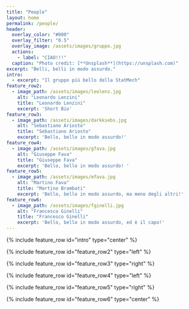 ```yaml
---
title: "People"
layout: home
permalink: /people/
header:
  overlay_color: "#000"
  overlay_filter: "0.5"
  overlay_image: /assets/images/gruppo.jpg
  actions:
    - label: "CIAO!!!"
  caption: "Photo credit: [**Unsplash**](https://unsplash.com)"
excerpt: "Belli, belli in modo assurdo."
intro: 
  - excerpt: "Il gruppo più bello della StatMech"
feature_row2:
  - image_path: /assets/images/leolenz.jpg
    alt: "Leonardo Lenzini"
    title: "Leonardo Lenzini"
    excerpt: 'Short Bio'
feature_row3:
  - image_path: /assets/images/darkksebs.jpg
    alt: "Sebastiano Ariosto"
    title: "Sebastiano Ariosto"
    excerpt: 'Bello, bello in modo assurdo!'
feature_row4:
  - image_path: /assets/images/gfava.jpg
    alt: "Giuseppe Fava"
    title: "Giuseppe Fava"
    excerpt: 'Bello, bello in modo assurdo! '
feature_row5:
  - image_path: /assets/images/mfava.jpg
    alt: "Martino Fava"
    title: "Martino Brambati"
    excerpt: 'Bello, bello in modo assurdo, ma meno degli altri!'
feature_row6:
  - image_path: /assets/images/fginelli.jpg
    alt: "Francesco Ginelli"
    title: "Francesco Ginelli"
    excerpt: 'Bello, bello in modo assurdo, ed è il capo!'
---
```


{% include feature_row id="intro" type="center" %}

{% include feature_row id="feature_row2" type="left" %}

{% include feature_row id="feature_row3" type="right" %}

{% include feature_row id="feature_row4" type="left" %}

{% include feature_row id="feature_row5" type="right" %}

{% include feature_row id="feature_row6" type="center" %}
